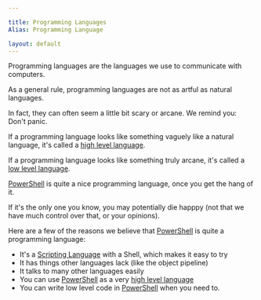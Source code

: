 ```yaml
---

title: Programming Languages
Alias: Programming Language

layout: default
---
```


Programming languages are the languages we use to communicate with computers.

As a general rule, programming languages are not as artful as natural languages.

In fact, they can often seem a little bit scary or arcane.  We remind you:  Don't panic.

If a programming language looks like something vaguely like a natural language, it's called a [high level language](/Languages/High-Level-Languages).

If a programming language looks like something truly arcane, it's called a [low level language](/Languages/Low-Level-Languages).

[PowerShell](/PowerShell) is quite a nice programming language, once you get the hang of it.

If it's the only one you know, you may potentially die happpy (not that we have much control over that, or your opinions).

Here are a few of the reasons we believe that [PowerShell](/PowerShell) is quite a programming language:

* It's a [Scripting Language](/Languages/Scripting-Languages) with a Shell, which makes it easy to try
* It has things other languages lack (like the object pipeline)
* It talks to many other languages easily
* You can use [PowerShell](/PowerShell) as a very [high level language](/Languages/High-Level-Languages)
* You can write low level code in [PowerShell](/PowerShell) when you need to.
